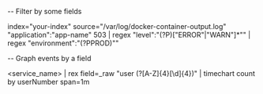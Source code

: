-- Filter by some fields

index="your-index" source="/var/log/docker-container-output.log" "application":"app-name" 503 | regex "level\":\"(?P<errorLevel>)[\"ERROR\"|\"WARN\"]*\"" | regex "environment\":\"(?P<errorEnv>PROD)\""

-- Graph events by a field

<service_name> <error message> <ENV>
| rex field=_raw "user (?<userNumber>[A-Z]{4}[\d]{4})" | timechart count by userNumber span=1m


